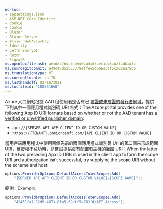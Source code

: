 ```yaml
---
no-loc:
- appsettings.json
- ASP.NET Core Identity
- cookie
- Cookie
- Blazor
- Blazor Server
- Blazor WebAssembly
- Identity
- Let's Encrypt
- Razor
- SignalR
ms.openlocfilehash: ae5d8cf64c0db9402a5457cec1df8402f4db103c
ms.sourcegitcommit: a49c47d5a573379effee5c6b6e36f5c302aa756b
ms.translationtype: MT
ms.contentlocale: zh-TW
ms.lasthandoff: 02/16/2021
ms.locfileid: "100551668"
---
```

<span data-ttu-id="ba8e4-101">Azure 入口網站根據 AAD 租使用者是否有已 [驗證或未驗證的發行者網域](/azure/active-directory/develop/howto-configure-publisher-domain)，提供下列其中一個應用程式識別碼 URI 格式：</span><span class="sxs-lookup"><span data-stu-id="ba8e4-101">The Azure portal provides one of the following App ID URI formats based on whether or not the AAD tenant has a [verified or unverified publisher domain](/azure/active-directory/develop/howto-configure-publisher-domain):</span></span>

* `api://{SERVER API APP CLIENT ID OR CUSTOM VALUE}`
* `https://{TENANT}.onmicrosoft.com/{API CLIENT ID OR CUSTOM VALUE}`

<span data-ttu-id="ba8e4-102">當用戶端應用程式中使用兩個先前的兩個應用程式識別碼 Uri 的第二個來形成範圍 URI，但授權不成功時，請嘗試提供沒有配置和主機的範圍 URI：</span><span class="sxs-lookup"><span data-stu-id="ba8e4-102">When the latter of the two preceding App ID URIs is used in the client app to form the scope URI and authorization isn't successful, try supplying the scope URI without the scheme and host:</span></span>

```csharp
options.ProviderOptions.DefaultAccessTokenScopes.Add(
    "{SERVER API APP CLIENT ID OR CUSTOM VALUE}/{SCOPE NAME}");
```

<span data-ttu-id="ba8e4-103">範例：</span><span class="sxs-lookup"><span data-stu-id="ba8e4-103">Example:</span></span>

```csharp
options.ProviderOptions.DefaultAccessTokenScopes.Add(
    "41451fa7-82d9-4673-8fa5-69eff5a761fd/API.Access");
```
